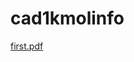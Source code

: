 # cad1kmolinfo
[first.pdf](https://github.com/mdecourse/4072pj1/blob/master/LaTeX%E5%A0%B1%E5%91%8A/first.pdf)
